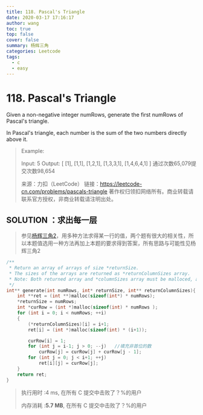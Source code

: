 ```yaml
---
title: 118. Pascal's Triangle
date: 2020-03-17 17:16:17
author: wang
toc: true
top: false
cover: false
summary: 杨辉三角
categories: Leetcode
tags:
  - c
  - easy
---
```


# 118. Pascal's Triangle

Given a non-negative integer numRows, generate the first numRows of Pascal's triangle.

In Pascal's triangle, each number is the sum of the two numbers directly above it.



> Example:
>
> Input: 5
> Output:
> [
>      [1],
>     [1,1],
>    [1,2,1],
>   [1,3,3,1],
>  [1,4,6,4,1]
> ]
> 通过次数65,079提交次数98,654
>
> 来源：力扣（LeetCode）
> 链接：https://leetcode-cn.com/problems/pascals-triangle
> 著作权归领扣网络所有。商业转载请联系官方授权，非商业转载请注明出处。

## SOLUTION ：求出每一层

> 参见[杨辉三角2](./3-17-119.md)，用多种方法求得某一行的值，两个题有很大的相关性，所以本题值选用一种方法再加上本题的要求得到答案，所有思路与可能性见杨辉三角2
>

```c
/**
 * Return an array of arrays of size *returnSize.
 * The sizes of the arrays are returned as *returnColumnSizes array.
 * Note: Both returned array and *columnSizes array must be malloced, assume caller calls free().
 */
int** generate(int numRows, int* returnSize, int** returnColumnSizes){
	int **ret = (int **)malloc(sizeof(int*) * numRows);
	*returnSize = numRows;
	int *curRow = (int *)malloc(sizeof(int) * numRows );
	for (int i = 0; i < numRows; ++i)
	{
		(*returnColumnSizes)[i] = i+1;
		ret[i] = (int *)malloc(sizeof(int) * (i+1));

		curRow[i] = 1;
		for (int j = i-1; j > 0; --j)	//填充非首位的数
			curRow[j] = curRow[j] + curRow[j - 1];
		for (int j = 0; j < i+1; ++j)
			ret[i][j] = curRow[j];
	}
	return ret;
}
```

> 执行用时 :4 ms, 在所有 C 提交中击败了？%的用户
>
> 内存消耗 :**5.7 MB**, 在所有 C 提交中击败了？%的用户

